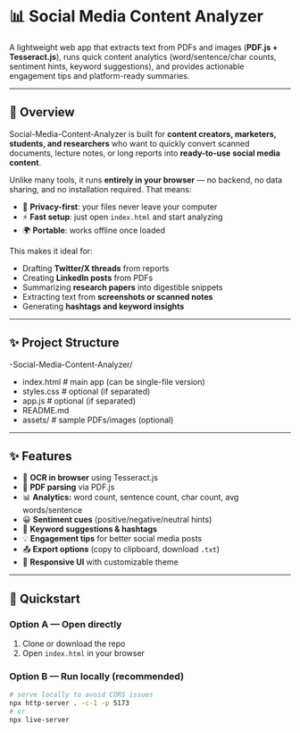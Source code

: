 # 📊 Social Media Content Analyzer

A lightweight web app that extracts text from PDFs and images (**PDF.js + Tesseract.js**), runs quick content analytics (word/sentence/char counts, sentiment hints, keyword suggestions), and provides actionable engagement tips and platform-ready summaries.  

---

## 🔎 Overview
Social-Media-Content-Analyzer is built for **content creators, marketers, students, and researchers** who want to quickly convert scanned documents, lecture notes, or long reports into **ready-to-use social media content**.  

Unlike many tools, it runs **entirely in your browser** — no backend, no data sharing, and no installation required. That means:  
- 🔐 **Privacy-first**: your files never leave your computer  
- ⚡ **Fast setup**: just open `index.html` and start analyzing  
- 🌍 **Portable**: works offline once loaded  

This makes it ideal for:
- Drafting **Twitter/X threads** from reports  
- Creating **LinkedIn posts** from PDFs  
- Summarizing **research papers** into digestible snippets  
- Extracting text from **screenshots or scanned notes**  
- Generating **hashtags and keyword insights**  

---
## ✨ Project Structure
-Social-Media-Content-Analyzer/
- index.html        # main app (can be single-file version)
-  styles.css        # optional (if separated)
- app.js            # optional (if separated)
- README.md
-  assets/           # sample PDFs/images (optional)
---
## ✨ Features
- 📝 **OCR in browser** using Tesseract.js  
- 📑 **PDF parsing** via PDF.js  
- 📊 **Analytics:** word count, sentence count, char count, avg words/sentence  
- 😀 **Sentiment cues** (positive/negative/neutral hints)  
- 🔑 **Keyword suggestions & hashtags**  
- 💡 **Engagement tips** for better social media posts  
- 📤 **Export options** (copy to clipboard, download `.txt`)  
- 🎨 **Responsive UI** with customizable theme  

---

## 🚀 Quickstart

### Option A — Open directly
1. Clone or download the repo  
2. Open `index.html` in your browser  

### Option B — Run locally (recommended)
```bash
# serve locally to avoid CORS issues
npx http-server . -c-1 -p 5173
# or
npx live-server
